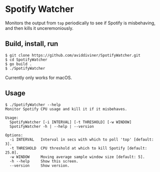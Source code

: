 # Spotify Watcher
Monitors the output from `top` periodically to see if Spotify is misbehaving, and then kills it unceremoniously.

## Build, install, run
```console
$ git clone https://github.com/aviddiviner/SpotifyWatcher.git
$ cd SpotifyWatcher
$ go build .
$ ./SpotifyWatcher
```

Currently only works for macOS.

## Usage
```console
$ ./SpotifyWatcher --help
Monitor Spotify CPU usage and kill it if it misbehaves.

Usage:
  SpotifyWatcher [-i INTERVAL] [-t THRESHOLD] [-w WINDOW]
  SpotifyWatcher -h | --help | --version

Options:
  -i INTERVAL   Interval in secs with which to poll 'top' [default: 3].
  -t THRESHOLD  CPU threshold at which to kill Spotify [default: 25.0].
  -w WINDOW     Moving average sample window size [default: 5].
  -h --help     Show this screen.
  --version     Show version.
```
